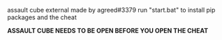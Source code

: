 assault cube external made by agreed#3379
run "start.bat" to install pip packages and the cheat

**ASSAULT CUBE NEEDS TO BE OPEN BEFORE YOU OPEN THE CHEAT**
